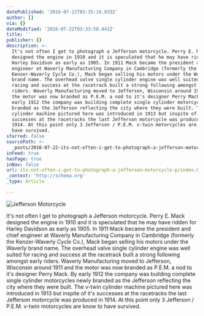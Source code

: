 ```yaml
---
datePublished: '2016-07-22T03:35:16.933Z'
author: []
via: {}
dateModified: '2016-07-22T03:33:58.441Z'
title: ''
publisher: {}
description: >-
  It's not often I get to photograph a Jefferson motorcycle. Perry E. Mack
  designed the engine in 1910 and it is speculated that he may have ridden for
  Harley Davidson as early as 1905. In 1911 Mack became the president and chief
  engineer at Waverly Manufacturing Company in Cambridge (formerly the
  Kenzer-Waverly Cycle Co.), Mack began selling his motors under the Waverly
  brand name. The overhead valve single cylinder engine was well suited for
  racing and success at the racetrack built a strong following amongst early
  riders. Waverly Manufacturing moved to Jefferson, Wisconsin around 1911 and
  the motor was now branded as P.E.M. a nod to it's designer Perry Mack. By
  early 1912 the company was building complete single cylinder motorcycles newly
  branded as the Jefferson reflecting the city where they were built. The v-twin
  cylinder machine pictured here was introduced in 1913 but inspite of it's
  successes at the racetracks the last Jefferson motorcycle was produced in
  1914. At this point only 3 Jefferson / P.E.M. v-twin motorcycles are know to
  have survived.
starred: false
sourcePath: >-
  _posts/2016-07-22-its-not-often-i-get-to-photograph-a-jefferson-motorcycle-p.md
inFeed: true
hasPage: true
inNav: false
url: its-not-often-i-get-to-photograph-a-jefferson-motorcycle-p/index.html
_context: 'http://schema.org'
_type: Article

---
```

![Jefferson Motorcycle](https://the-grid-user-content.s3-us-west-2.amazonaws.com/c1c31173-0569-45a2-9d45-4e727e7f2654.jpg)

It's not often I get to photograph a Jefferson motorcycle. Perry E. Mack designed the engine in 1910 and it is speculated that he may have ridden for Harley Davidson as early as 1905\. In 1911 Mack became the president and chief engineer at Waverly Manufacturing Company in Cambridge (formerly the Kenzer-Waverly Cycle Co.), Mack began selling his motors under the Waverly brand name. The overhead valve single cylinder engine was well suited for racing and success at the racetrack built a strong following amongst early riders. Waverly Manufacturing moved to Jefferson, Wisconsin around 1911 and the motor was now branded as P.E.M. a nod to it's designer Perry Mack. By early 1912 the company was building complete single cylinder motorcycles newly branded as the Jefferson reflecting the city where they were built. The v-twin cylinder machine pictured here was introduced in 1913 but inspite of it's successes at the racetracks the last Jefferson motorcycle was produced in 1914\. At this point only 3 Jefferson / P.E.M. v-twin motorcycles are know to have survived.